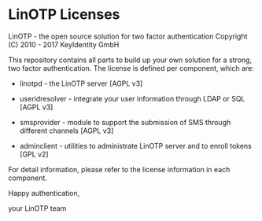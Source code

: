 LinOTP Licenses
===============

LinOTP - the open source solution for two factor authentication
  Copyright (C) 2010 - 2017 KeyIdentity GmbH


This repository contains all parts to build up your own solution
for a strong, two factor authentication. The license is defined
per component, which are:

 * linotpd        - the LinOTP server [AGPL v3]
 * useridresolver - integrate your user information through LDAP or SQL [AGPL v3]
 * smsprovider    - module to support the submission of SMS through different channels [AGPL v3]

 * adminclient    - utilities to administrate LinOTP server and to enroll tokens [GPL v2]


For detail information, please refer to the license information in each component.


Happy authentication,

   your LinOTP team

